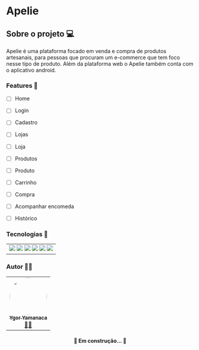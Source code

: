 # Apelie 
## Sobre o projeto 💻
<p> Apelie é uma plataforma focado em venda e compra de produtos artesanais, para pessoas que procuram um e-commerce que tem foco nesse tipo de produto. Além da plataforma web o Apelie também conta com o aplicativo android. </p>

### Features 📝
  - [ ] Home
  - [ ] Login
  - [ ] Cadastro
  - [ ] Lojas
  - [ ] Loja
  - [ ] Produtos
  - [ ] Produto
  - [ ] Carrinho
  - [ ] Compra
  - [ ] Acompanhar encomeda
  - [ ] Histórico


### Tecnologias 🔨

<table>
  <tr>
    <td>
      <img src="https://img.shields.io/badge/-React-%232d2d2d?style=for-the-badge&logo=React"/>
      <img src="https://img.shields.io/badge/-React-%232d2d2d?style=for-the-badge&logo=Next.js"/>
      <img src="https://img.shields.io/badge/-React-%232d2d2d?style=for-the-badge&logo=TypeScript"/>
      <img src="https://img.shields.io/badge/-React-%232d2d2d?style=for-the-badge&logo=styled-components"/>
      <img src="https://img.shields.io/badge/-React-%232d2d2d?style=for-the-badge&logo=ESlins"/>
      <img src="https://img.shields.io/badge/-React-%232d2d2d?style=for-the-badge&logo=GitHub-Actions"/>
    </td>
  </tr>
</table>

### Autor 👨‍💻
<table>
  <tr>
    <td align="center"><a href="https://rocketseat.com.br"><img style="border-radius: 50%;" src="https://avatars.githubusercontent.com/u/46717009?s=400&u=06cb54794789c347b369c1af0abae33fc82b1af2&v=4" width="100px;" alt=""/><br /><sub><b>Ygor Yamanaca</b></sub></a><br /><a href="https://www.linkedin.com/in/ygor-yamanaca/" title="YgorYamanaca">👷‍♂️</a></td>
  </tr>
</table>


<h4 align="center"> 
	🚧  Em construção...  🚧
</h4>
